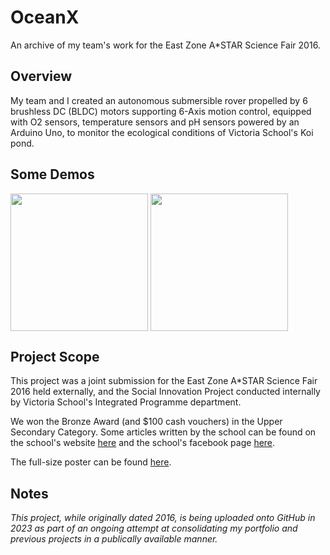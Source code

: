 # OceanX
An archive of my team's work for the East Zone A*STAR Science Fair 2016.

## Overview
My team and I created an autonomous submersible rover propelled by 6 brushless DC (BLDC) motors supporting 6-Axis motion control, equipped with O2 sensors, temperature sensors and pH sensors powered by an Arduino Uno, to monitor the ecological conditions of Victoria School's Koi pond. 

## Some Demos

<a>
  <img src="https://github.com/sp4ce-cowboy/OceanX/assets/19762596/638ed905-78cd-43e2-b33b-92161c65e19b" height="220" align="center"/>
</a>
<a>
  <img src="https://github.com/sp4ce-cowboy/OceanX/assets/19762596/eefbe720-7cd3-4bd1-bde3-8f50eb54abdf" height="220" align="center"/>
</a>

## Project Scope
This project was a joint submission for the East Zone A*STAR Science Fair 2016 held externally, and the Social Innovation Project conducted internally by Victoria School's Integrated Programme department.

We won the Bronze Award (and $100 cash vouchers) in the Upper Secondary Category. Some articles written by the school can be found on the school's website [here](https://www.victoria.moe.edu.sg/announcements/2016/east-zone-astar-science-festival-bronze/) and the school's facebook page [here](https://www.facebook.com/victoriaschoolsingapore/posts/congratulations-to-suresh-rubesh-4i-ivan-feng-4j-syed-wazir-4k-and-wayne-yeo-4kt/879824925455004/).

The full-size poster can be found [here](https://github.com/sp4ce-cowboy/OceanX/blob/main/VJC%20Science%20Fair%20Challenge%20Final.pdf).

## Notes
_This project, while originally dated 2016, is being uploaded onto GitHub in 2023 as part of an ongoing attempt at consolidating my portfolio and previous projects in a publically available manner._
